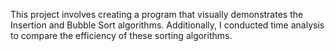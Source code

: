 This project involves creating a program that visually demonstrates the Insertion and Bubble Sort algorithms. Additionally, I conducted time analysis to compare the efficiency of these sorting algorithms.

